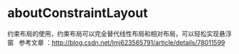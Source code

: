 # aboutConstraintLayout
约束布局的使用，约束布局可以完全替代线性布局和相对布局，可以轻松实现悬浮窗
 
参考文章 ：http://blog.csdn.net/lmj623565791/article/details/78011599
